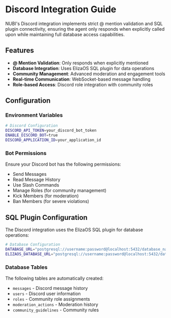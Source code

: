 # Discord Integration Guide

NUBI's Discord integration implements strict @ mention validation and SQL plugin connectivity, ensuring the agent only responds when explicitly called upon while maintaining full database access capabilities.

## Features

- **@ Mention Validation**: Only responds when explicitly mentioned
- **Database Integration**: Uses ElizaOS SQL plugin for data operations
- **Community Management**: Advanced moderation and engagement tools
- **Real-time Communication**: WebSocket-based message handling
- **Role-based Access**: Discord role integration with community roles

## Configuration

### Environment Variables

```bash
# Discord Configuration
DISCORD_API_TOKEN=your_discord_bot_token
ENABLE_DISCORD_BOT=true
DISCORD_APPLICATION_ID=your_application_id
```

### Bot Permissions

Ensure your Discord bot has the following permissions:

- Send Messages
- Read Message History
- Use Slash Commands
- Manage Roles (for community management)
- Kick Members (for moderation)
- Ban Members (for severe violations)

## SQL Plugin Configuration

The Discord integration uses the ElizaOS SQL plugin for database operations:

```bash
# Database Configuration
DATABASE_URL="postgresql://username:password@localhost:5432/database_name"
ELIZAOS_DATABASE_URL="postgresql://username:password@localhost:5432/database_name"
```

### Database Tables

The following tables are automatically created:

- `messages` - Discord message history
- `users` - Discord user information
- `roles` - Community role assignments
- `moderation_actions` - Moderation history
- `community_guidelines` - Community rules
